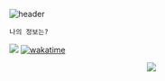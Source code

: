 ![header](https://capsule-render.vercel.app/api?type=venom&height=200&color=A6E1E6&text=Hello&fontAlign=50&descAlign=50&fontAlignY=50&fontColor=444444&animation=fadeIn&rotate=0&section=header&reversal=false)
             


    나의 정보는?
    
<a href = "https://github.com/csiimnida"><img src="https://img.shields.io/badge/github-181717?style=flat-square&Blogger&logoColor=white"/></a>
[![wakatime](https://wakatime.com/badge/user/e126e2dc-d14d-4d98-887c-4022b073fa92.svg)](https://wakatime.com/@e126e2dc-d14d-4d98-887c-4022b073fa92)
</div>

<center>
  <href="https://wakatime.com"><img src="https://wakatime.com/share/@e126e2dc-d14d-4d98-887c-4022b073fa92/cedbe9bb-e67a-42a7-8de9-a9c276675004.png" />
</center>
